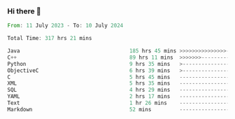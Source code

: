 ### Hi there 👋

<!--
**luoxuanzao/luoxuanzao** is a ✨ _special_ ✨ repository because its `README.md` (this file) appears on your GitHub profile.

Here are some ideas to get you started:

- 🔭 I’m currently working on ...
- 🌱 I’m currently learning ...
- 👯 I’m looking to collaborate on ...
- 🤔 I’m looking for help with ...
- 💬 Ask me about ...
- 📫 How to reach me: ...
- 😄 Pronouns: ...
- ⚡ Fun fact: ...
-->

<!--START_SECTION:waka-->

```rust
From: 11 July 2023 - To: 10 July 2024

Total Time: 317 hrs 21 mins

Java                                   185 hrs 45 mins >>>>>>>>>>>>>>>----------   58.47 %
C++                                    89 hrs 11 mins  >>>>>>>------------------   28.08 %
Python                                 9 hrs 35 mins   >------------------------   03.02 %
ObjectiveC                             6 hrs 39 mins   >------------------------   02.10 %
C                                      5 hrs 45 mins   -------------------------   01.81 %
XML                                    5 hrs 35 mins   -------------------------   01.76 %
SQL                                    4 hrs 29 mins   -------------------------   01.42 %
YAML                                   2 hrs 17 mins   -------------------------   00.72 %
Text                                   1 hr 26 mins    -------------------------   00.45 %
Markdown                               52 mins         -------------------------   00.28 %
```

<!--END_SECTION:waka-->